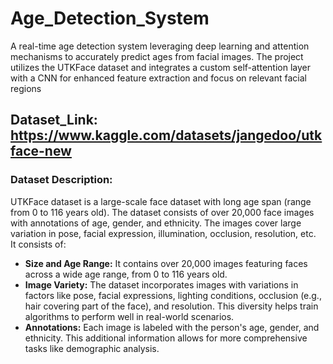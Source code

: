 # Age_Detection_System
 A real-time age detection system leveraging deep learning and attention mechanisms to accurately predict ages from facial images. The project utilizes the UTKFace dataset and integrates a custom self-attention layer with a CNN for enhanced feature extraction and focus on relevant facial regions

## Dataset_Link: https://www.kaggle.com/datasets/jangedoo/utkface-new

### Dataset Description: 
UTKFace dataset is a large-scale face dataset with long age span (range from 0 to 116 years old). The dataset consists of over 20,000 face images with annotations of age, gender, and ethnicity. The images cover large variation in pose, facial expression, illumination, occlusion, resolution, etc.
<br>
It consists of: 
<br>
<ul>
<li> <b>Size and Age Range:</b> It contains over 20,000 images featuring faces across a wide age range, from 0 to 116 years old. </li>
 <li> <b>Image Variety:</b> The dataset incorporates images with variations in factors like pose, facial expressions, lighting conditions, occlusion (e.g., hair covering part of the face), and resolution. This diversity helps train algorithms to perform well in real-world scenarios.  </li>
 <li><b>Annotations:</b> Each image is labeled with the person's age, gender, and ethnicity. This additional information allows for more comprehensive tasks like demographic analysis. </li>
</ul>



